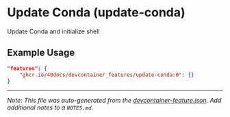 
# Update Conda (update-conda)

Update Conda and initialize shell

## Example Usage

```json
"features": {
    "ghcr.io/40docs/devcontainer_features/update-conda:0": {}
}
```





---

_Note: This file was auto-generated from the [devcontainer-feature.json](https://github.com/40docs/devcontainer_features/blob/main/src/update-conda/devcontainer-feature.json).  Add additional notes to a `NOTES.md`._

